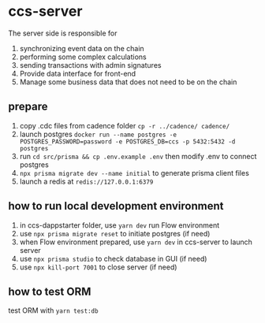 # ccs-server

The server side is responsible for

1. synchronizing event data on the chain
2. performing some complex calculations
3. sending transactions with admin signatures
4. Provide data interface for front-end
5. Manage some business data that does not need to be on the chain

## prepare

1. copy .cdc files from cadence folder `cp -r ../cadence/ cadence/`
2. launch postgres `docker run --name postgres -e POSTGRES_PASSWORD=password -e POSTGRES_DB=ccs -p 5432:5432 -d postgres`
3. run `cd src/prisma && cp .env.example .env` then modify .env to connect postgres
4. `npx prisma migrate dev --name initial` to generate prisma client files
5. launch a redis at `redis://127.0.0.1:6379`

## how to run local development environment

1. in ccs-dappstarter folder, use `yarn dev` run Flow environment
2. use `npx prisma migrate reset` to initiate postgres (if need)
3. when Flow environment prepared, use `yarn dev` in ccs-server to launch server
4. use `npx prisma studio` to check database in GUI (if need)
5. use `npx kill-port 7001` to close server (if need)

## how to test ORM

test ORM with `yarn test:db`
